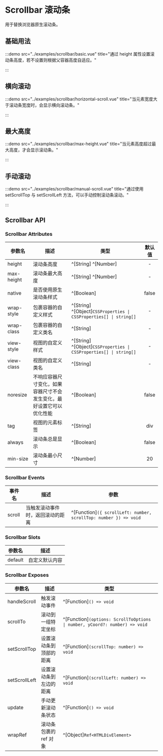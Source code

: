 # Scrollbar 滚动条

用于替换浏览器原生滚动条。

## 基础用法

:::demo src="../examples/scrollbar/basic.vue" title="通过 height 属性设置滚动条高度，若不设置则根据父容器高度自适应。"

:::

## 横向滚动

:::demo src="../examples/scrollbar/horizontal-scroll.vue" title="当元素宽度大于滚动条宽度时，会显示横向滚动条。"

:::

## 最大高度

:::demo src="../examples/scrollbar/max-height.vue" title="当元素高度超过最大高度，才会显示滚动条。"

:::

## 手动滚动

:::demo src="../examples/scrollbar/manual-scroll.vue" title="通过使用 setScrollTop 与 setScrollLeft 方法，可以手动控制滚动条滚动。"

:::

## Scrollbar API

### Scrollbar Attributes

| 参数名 | 描述 | 类型 | 默认值 |
| ------ | ---- | ---- | :----: |
| height | 滚动条高度 | ^[String] ^[Number] | - |
| max-height | 滚动条最大高度 | ^[String] ^[Number] | - |
| native | 是否使用原生滚动条样式 | ^[Boolean] | false |
| wrap-style | 包裹容器的自定义样式 | ^[String] ^[Object]`CSSProperties \| CSSProperties[] \| string[]` | - |
| wrap-class | 包裹容器的自定义类名 | ^[String] | - |
| view-style | 视图的自定义样式 | ^[String] ^[Object]`CSSProperties \| CSSProperties[] \| string[]` | - |
| view-class | 视图的自定义类名 | ^[String] | - |
| noresize | 不响应容器尺寸变化，如果容器尺寸不会发生变化，最好设置它可以优化性能 | ^[Boolean] | false |
| tag | 视图的元素标签 | ^[String] | div |
| always | 滚动条总是显示 | ^[Boolean] | false |
| min-size | 滚动条最小尺寸 | ^[Number] | 20 |

### Scrollbar Events

| 事件名 | 描述 | 参数 |
| ------ | ---- | ---- |
| scroll | 当触发滚动事件时，返回滚动的距离 | ^[Function]`({ scrollLeft: number, scrollTop: number }) => void` |

### Scrollbar Slots

| 参数名 | 描述 |
| ------ | ---- |
| default | 自定义默认内容 |

### Scrollbar Exposes

| 参数名 | 描述 | 类型 |
| ------ | ---- | ---- |
| handleScroll | 触发滚动事件 | ^[Function]`() => void` |
| scrollTo | 滚动到一组特定坐标 | ^[Function]`(options: ScrollToOptions \| number, yCoord?: number) => void` |
| setScrollTop | 设置滚动条到顶部的距离 | ^[Function]`(scrollTop: number) => void` |
| setScrollLeft | 设置滚动条到左边的距离 | ^[Function]`(scrollLeft: number) => void` |
| update | 手动更新滚动条状态 | ^[Function]`() => void` |
| wrapRef | 滚动条包裹的 ref 对象 | ^[Object]`Ref<HTMLDivElement>` |
